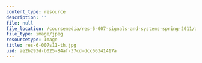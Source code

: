 ```yaml
---
content_type: resource
description: ''
file: null
file_location: /coursemedia/res-6-007-signals-and-systems-spring-2011/ae2b293db02584af37cddcc66341417a_res-6-007s11-th.jpg
file_type: image/jpeg
resourcetype: Image
title: res-6-007s11-th.jpg
uid: ae2b293d-b025-84af-37cd-dcc66341417a
---
```


